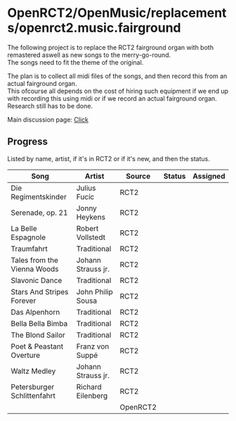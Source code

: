 # OpenRCT2/OpenMusic/replacements/openrct2.music.fairground

The following project is to replace the RCT2 fairground organ with both remastered aswell as new songs to the merry-go-round.  
The songs need to fit the theme of the original.  

The plan is to collect all midi files of the songs, and then record this from an actual fairground organ.  
This ofcourse all depends on the cost of hiring such equipment if we end up with recording this using midi or if we record an actual fairground organ. Research still has to be done.

Main discussion page: [Click](https://github.com/OpenRCT2/OpenMusic/issues/16)

## Progress

Listed by name, artist, if it's in RCT2 or if it's new, and then the status.

| Song | Artist | Source | Status | Assigned |
| ---- | ------ | ------ | ------ | -------- |
| Die Regimentskinder | Julius Fucíc | RCT2
| Serenade, op. 21 | Jonny Heykens | RCT2
| La Belle Espagnole | Robert Vollstedt | RCT2 | | 
| Traumfahrt | Traditional | RCT2
| Tales from the Vienna Woods | Johann Strauss jr. | RCT2
| Slavonic Dance | Traditional| RCT2
| Stars And Stripes Forever | John Philip Sousa | RCT2
| Das Alpenhorn | Traditional | RCT2
| Bella Bella Bimba | Traditional | RCT2
| The Blond Sailor | Traditional | RCT2
| Poet & Peastant Overture | Franz von Suppé | RCT2
| Waltz Medley | Johann Strauss jr. | RCT2
| Petersburger Schlittenfahrt | Richard Eilenberg | RCT2
| <Placeholder> | <Placeholder> | OpenRCT2 |
